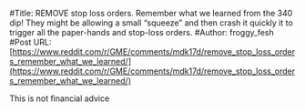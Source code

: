 #Title: REMOVE stop loss orders. Remember what we learned from the 340 dip! They might be allowing a small “squeeze” and then crash it quickly it to trigger all the paper-hands and stop-loss orders.
#Author: froggy_fesh
#Post URL: [https://www.reddit.com/r/GME/comments/mdk17d/remove_stop_loss_orders_remember_what_we_learned/](https://www.reddit.com/r/GME/comments/mdk17d/remove_stop_loss_orders_remember_what_we_learned/)


This is not financial advice